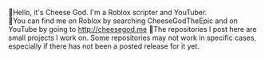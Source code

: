 👋Hello, it's Cheese God. I'm a Roblox scripter and YouTuber. <br>
🔎You can find me on Roblox by searching CheeseGodTheEpic and on YouTube by going to http://cheesegod.me
📃The repositories I post here are small projects I work on. Some repositories may not work in specific cases, especially if there has not been a posted release for it yet.

<!---
CheeseGodRoblox/CheeseGodRoblox is a ✨ special ✨ repository because its `README.md` (this file) appears on your GitHub profile.
You can click the Preview link to take a look at your changes.
--->
